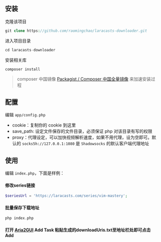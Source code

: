 ## 安装

克隆该项目

```php
git clone https://github.com/raomingchao/laracasts-downloader.git
```

进入项目目录
```php
cd laracasts-downloader
```

安装相关库
```php
composer install
```
> composer 中国镜像 [Packagist / Composer 中国全量镜像](http://pkg.phpcomposer.com/) 来加速安装过程


## 配置
编辑 `app/config.php`

- cookie：复制你的 cookie 到这里
- save_path: 设定文件保存的文件目录，必须保证 php 对该目录有写的权限
- proxy：代理设定，可以加快视频解析速度，如果不用代理，设为空即可。默认的 `socks5h://127.0.0.1:1080` 是 `Shadowsocks` 的默认客户端代理地址

## 使用
编辑 `index.php`，下面是样例：

#### 修改series链接
```php
$seriesUrl = 'https://laracasts.com/series/vim-mastery';
```

#### 批量保存下载地址
```php
php index.php
```

#### 打开 [Aria2GUI](https://github.com/yangshun1029/aria2gui) Add Task 粘贴生成的downloadUris.txt至地址栏处即可点击Add